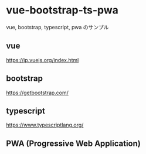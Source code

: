 # vue-bootstrap-ts-pwa

vue, bootstrap, typescript, pwa のサンプル

## vue
https://jp.vuejs.org/index.html

## bootstrap
https://getbootstrap.com/

## typescript
https://www.typescriptlang.org/

## PWA (Progressive Web Application)

